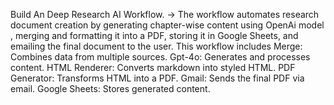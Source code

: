 Build An Deep Research AI Workflow.
→ The workflow automates research document creation by generating chapter-wise content using OpenAi model , merging and formatting it into a PDF, storing it in Google Sheets, and emailing the final document to the user.
This workflow includes
Merge: Combines data from multiple sources.
Gpt-4o: Generates and processes content.
HTML Renderer: Converts markdown into styled HTML.
PDF Generator: Transforms HTML into a PDF.
Gmail: Sends the final PDF via email.
Google Sheets: Stores generated content.
